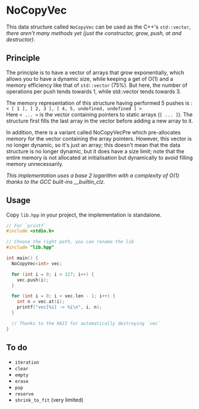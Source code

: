 # NoCopyVec
This data structure called `NoCopyVec` can be used as the C++'s `std::vector`, *there aren't many methods yet (just the constructor, grow, push, at and destructor)*.

## Principle
The principle is to have a vector of arrays that grow exponentially, which allows you to have a dynamic size, while keeping a get of O(1) and a memory efficiency like that of `std::vector` (75%). But here, the number of operations per push tends towards 1, while std::vector tends towards 3.

The memory representation of this structure having performed 5 pushes is :<br>
`< [ 1 ], [ 2, 3 ], [ 4, 5, undefined, undefined ] >`<br>
Here `< ... >` is the vector containing pointers to static arrays (`[ ... ]`). The structure first fills the last array in the vector before adding a new array to it.

In addition, there is a variant called NoCopyVecPre which pre-allocates memory for the vector containing the array pointers. However, this vector is no longer dynamic, so it's just an array; this doesn't mean that the data structure is no longer dynamic, but it does have a size limit; note that the entire memory is not allocated at initialisation but dynamically to avoid filling memory unnecessarily.

*This implementation uses a base 2 logarithm with a complexity of O(1) thanks to the GCC built-ins __builtin_clz.*

## Usage
Copy `lib.hpp` in your project, the implementation is standalone.

```cpp
// For `printf`
#include <stdio.h>

// Choose the right path, you can rename the lib
#include "lib.hpp"

int main() {
  NoCopyVec<int> vec;

  for (int i = 0; i < 127; i++) {
    vec.push(i);
  }

  for (int i = 0; i < vec.len - 1; i++) {
    int n = vec.at(i);
    printf("vec[%i] -> %i\n", i, n);
  }

  // Thanks to the RAII for automatically destroying `vec`
}
```

## To do
- `iteration`
- `clear`
- `empty`
- `erase`
- `pop`
- `reserve`
- `shrink_to_fit` (very limited)
